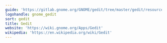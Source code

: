 ```yaml
---
guide: 'https://gitlab.gnome.org/GNOME/gedit/tree/master/gedit/resources/pixmaps'
logohandle: gnome_gedit
sort: gedit
title: Gedit
website: 'https://wiki.gnome.org/Apps/Gedit'
wikipedia: 'https://en.wikipedia.org/wiki/Gedit'
---
```

